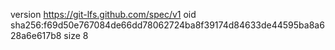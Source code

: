 version https://git-lfs.github.com/spec/v1
oid sha256:f69d50e767084de66dd78062724ba8f39174d84633de44595ba8a628a6e617b8
size 8
